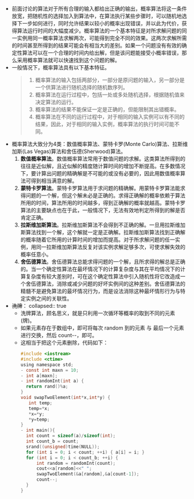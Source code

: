- 前面讨论的算法对于所有合理的输入都给出正确的输出，概率算法将这一条件放宽，把随机性的选择加入到算法中，在算法执行某些步骤时，可以随机地选择下一步如何进行，同时允许结果以较小的概率出现错误，并以此为代价，获得算法运行时间的大幅度减少。概率算法的一个基本特征是对所求解问题的同一实例用同一概率算法求解两次，可能得到完全不同的效果。这两次求解所需的时间甚至所得到的结果可能会有相当大的差别。如果一个问题没有有效的确定性算法可以在一个合理的时间内给出解，但是该问题能接受小概率错误，那么采用概率算法就可以快速找到这个问题的解。
- 一般情况下，概率算法具有以下基本特征。
  > 1. 概率算法的输入包括两部分，一部分是原问题的输入，另一部分是一个供算法进行随机选择的随机数序列。
  > 2. 概率算法在运行过程中，包括一处或多处随机选择，根据随机值来决定算法的运行。
  > 3. 概率算法的结果不能保证一定是正确的，但能限制其出错概率。
  > 4. 概率算法在不同的运行过程中，对于相同的输入实例可以有不同的结果，因此，对于相同的输入实例，概率算法的执行时间可能不同。
- 概率算法大致分为4类：数值概率算法、蒙特卡罗(Monte Carlo)算法、拉斯维加斯(Las Vegas)算法和舍伍德(Sherwood)算法。
  1. **数值概率算法**。数值概率算法常用于数值问题的求解。这类算法所得到的往往是近似解，且近似解的精度随计算时间的增加不断提高。在多数情况下，要计算出问题的精确解是不可能的或没有必要的，因此用数值概率算法可得到相当满意的解。
  2. **蒙特卡罗算法**。蒙特卡罗算法用于求问题的精确解。用蒙特卡罗算法能求得问题的一个解，但这个解未必是正确的。求得正确解的概率依赖于算法所用的时间，算法所用的时间越多，得到正确解的概率就越高。蒙特卡罗算法的主要缺点也在于此，一般情况下，无法有效地判定所得到的解是否肯定正确。
  3. **拉斯维加斯算法**。拉斯维加斯算法不会得到不正确的解。一旦用拉斯维加斯算法找到一个解，这个解就一定是正确解。拉斯维加斯算法找到正确解的概率随着它所用的计算时间的增加而提高。对于所求解问题的任一实例，用同一拉斯维加斯算法反复对该实例求解足够多次，可使求解失效的概率任意小。
  4. **舍伍德算法**。舍伍德算法总能求得问题的一个解，且所求得的解总是正确的。当一个确定性算法在最坏情况下的计算复杂度与其在平均情况下的计算复杂度有较大差别时，可在这个确定性算法中引入随机性将它改造成一个舍伍德算法，消除或减少问题的好坏实例间的这种差别。舍伍德算法的精髓不是避免算法的最坏情况行为，而是设法消除这种最坏情形行为与特定实例之间的关联性。
- ~~洗牌~~：
  collapsed:: true
	- 洗牌算法，顾名思义，就是只利用一次循环等概率的取到不同的元素(牌)。
	- 如果元素存在于数组中，即可将每次 random 到的元素 与 最后一个元素进行交换，然后 count--，即可。
	- 这相当于把这个元素删除，代码如下：
	  ```c
	  #include <iostream>
	  #include <ctime> 
	  using namespace std;
	  - const int maxn = 10;
	  - int a[maxn];
	  - int randomInt(int a) {
	    return rand()%a;
	  }
	  void swapTwoElement(int*x,int*y) {
	     int temp;
	     temp=*x;
	     *x=*y;
	     *y=temp;
	  }
	  - int main(){
	    int count = sizeof(a)/sizeof(int);
	    int count_b = count;
	    srand((unsigned)time(NULL));
	    for (int i = 0; i < count; ++i) { a[i] = i; }
	    for (int i = 0; i < count_b; ++i) {
	        int random = randomInt(count);
	        cout<<a[random]<<" ";
	        swapTwoElement(&a[random],&a[count-1]);
	        count--;
	    }
	  } 
	  ```